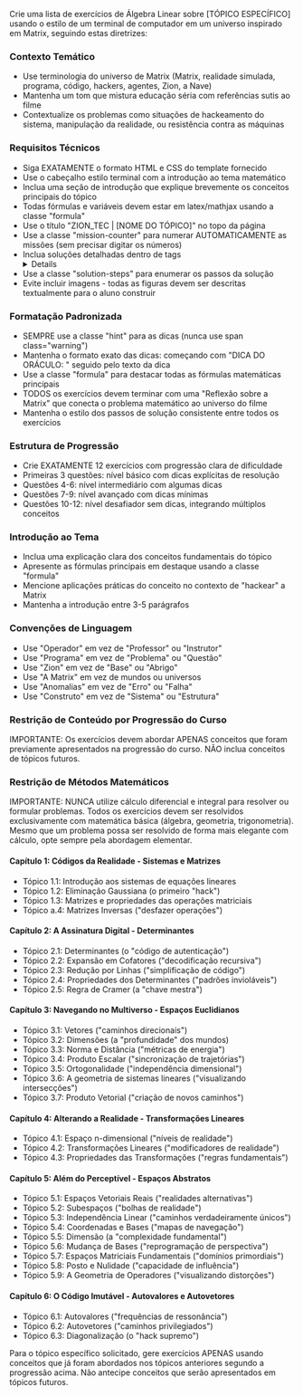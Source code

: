 Crie uma lista de exercícios de Álgebra Linear sobre [TÓPICO ESPECÍFICO] usando o estilo de um terminal de computador em um universo inspirado em Matrix, seguindo estas diretrizes:

### Contexto Temático
- Use terminologia do universo de Matrix (Matrix, realidade simulada, programa, código, hackers, agentes, Zion, a Nave)
- Mantenha um tom que mistura educação séria com referências sutis ao filme
- Contextualize os problemas como situações de hackeamento do sistema, manipulação da realidade, ou resistência contra as máquinas

### Requisitos Técnicos
- Siga EXATAMENTE o formato HTML e CSS do template fornecido
- Use o cabeçalho estilo terminal com a introdução ao tema matemático
- Inclua uma seção de introdução que explique brevemente os conceitos principais do tópico
- Todas fórmulas e variáveis devem estar em latex/mathjax usando a classe "formula"
- Use o título "ZION_TEC | [NOME DO TÓPICO]" no topo da página
- Use a classe "mission-counter" para numerar AUTOMATICAMENTE as missões (sem precisar digitar os números)
- Inclua soluções detalhadas dentro de tags <details> com o título "ACESSO NÍVEL: OPERADOR"
- Use a classe "solution-steps" para enumerar os passos da solução
- Evite incluir imagens - todas as figuras devem ser descritas textualmente para o aluno construir

### Formatação Padronizada
- SEMPRE use a classe "hint" para as dicas (nunca use span class="warning")
- Mantenha o formato exato das dicas: começando com "DICA DO ORÁCULO: " seguido pelo texto da dica
- Use a classe "formula" para destacar todas as fórmulas matemáticas principais
- TODOS os exercícios devem terminar com uma "Reflexão sobre a Matrix" que conecta o problema matemático ao universo do filme
- Mantenha o estilo dos passos de solução consistente entre todos os exercícios

### Estrutura de Progressão
- Crie EXATAMENTE 12 exercícios com progressão clara de dificuldade
- Primeiras 3 questões: nível básico com dicas explícitas de resolução
- Questões 4-6: nível intermediário com algumas dicas
- Questões 7-9: nível avançado com dicas mínimas
- Questões 10-12: nível desafiador sem dicas, integrando múltiplos conceitos

### Introdução ao Tema
- Inclua uma explicação clara dos conceitos fundamentais do tópico
- Apresente as fórmulas principais em destaque usando a classe "formula"
- Mencione aplicações práticas do conceito no contexto de "hackear" a Matrix
- Mantenha a introdução entre 3-5 parágrafos

### Convenções de Linguagem
- Use "Operador" em vez de "Professor" ou "Instrutor"
- Use "Programa" em vez de "Problema" ou "Questão"
- Use "Zion" em vez de "Base" ou "Abrigo"
- Use "A Matrix" em vez de mundos ou universos
- Use "Anomalias" em vez de "Erro" ou "Falha"
- Use "Construto" em vez de "Sistema" ou "Estrutura"

### Restrição de Conteúdo por Progressão do Curso
IMPORTANTE: Os exercícios devem abordar APENAS conceitos que foram previamente apresentados na progressão do curso. NÃO inclua conceitos de tópicos futuros.

### Restrição de Métodos Matemáticos
IMPORTANTE: NUNCA utilize cálculo diferencial e integral para resolver ou formular problemas. Todos os exercícios devem ser resolvidos exclusivamente com matemática básica (álgebra, geometria, trigonometria). Mesmo que um problema possa ser resolvido de forma mais elegante com cálculo, opte sempre pela abordagem elementar.

#### Capítulo 1: Códigos da Realidade - Sistemas e Matrizes
- Tópico 1.1: Introdução aos sistemas de equações lineares
- Tópico 1.2: Eliminação Gaussiana (o primeiro "hack")
- Tópico 1.3: Matrizes e propriedades das operações matriciais
- Tópico a.4: Matrizes Inversas ("desfazer operações")

#### Capítulo 2: A Assinatura Digital - Determinantes
- Tópico 2.1: Determinantes (o "código de autenticação")
- Tópico 2.2: Expansão em Cofatores ("decodificação recursiva")
- Tópico 2.3: Redução por Linhas ("simplificação de código")
- Tópico 2.4: Propriedades dos Determinantes ("padrões invioláveis")
- Tópico 2.5: Regra de Cramer (a "chave mestra")

#### Capítulo 3: Navegando no Multiverso - Espaços Euclidianos
- Tópico 3.1: Vetores ("caminhos direcionais")
- Tópico 3.2: Dimensões (a "profundidade" dos mundos)
- Tópico 3.3: Norma e Distância ("métricas de energia")
- Tópico 3.4: Produto Escalar ("sincronização de trajetórias")
- Tópico 3.5: Ortogonalidade ("independência dimensional")
- Tópico 3.6: A geometria de sistemas lineares ("visualizando intersecções")
- Tópico 3.7: Produto Vetorial ("criação de novos caminhos")

#### Capítulo 4: Alterando a Realidade - Transformações Lineares
- Tópico 4.1: Espaço n-dimensional ("níveis de realidade")
- Tópico 4.2: Transformações Lineares ("modificadores de realidade")
- Tópico 4.3: Propriedades das Transformações ("regras fundamentais")

#### Capítulo 5: Além do Perceptível - Espaços Abstratos
- Tópico 5.1: Espaços Vetoriais Reais ("realidades alternativas")
- Tópico 5.2: Subespaços ("bolhas de realidade")
- Tópico 5.3: Independência Linear ("caminhos verdadeiramente únicos")
- Tópico 5.4: Coordenadas e Bases ("mapas de navegação")
- Tópico 5.5: Dimensão (a "complexidade fundamental")
- Tópico 5.6: Mudança de Bases ("reprogramação de perspectiva")
- Tópico 5.7: Espaços Matriciais Fundamentais ("domínios primordiais")
- Tópico 5.8: Posto e Nulidade ("capacidade de influência")
- Tópico 5.9: A Geometria de Operadores ("visualizando distorções")

#### Capítulo 6: O Código Imutável - Autovalores e Autovetores
- Tópico 6.1: Autovalores ("frequências de ressonância")
- Tópico 6.2: Autovetores ("caminhos privilegiados")
- Tópico 6.3: Diagonalização (o "hack supremo")

Para o tópico específico solicitado, gere exercícios APENAS usando conceitos que já foram abordados nos tópicos anteriores segundo a progressão acima. Não antecipe conceitos que serão apresentados em tópicos futuros.
